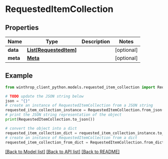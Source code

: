 # RequestedItemCollection


## Properties

Name | Type | Description | Notes
------------ | ------------- | ------------- | -------------
**data** | [**List[RequestedItem]**](RequestedItem.md) |  | [optional] 
**meta** | [**Meta**](Meta.md) |  | [optional] 

## Example

```python
from winthrop_client_python.models.requested_item_collection import RequestedItemCollection

# TODO update the JSON string below
json = "{}"
# create an instance of RequestedItemCollection from a JSON string
requested_item_collection_instance = RequestedItemCollection.from_json(json)
# print the JSON string representation of the object
print(RequestedItemCollection.to_json())

# convert the object into a dict
requested_item_collection_dict = requested_item_collection_instance.to_dict()
# create an instance of RequestedItemCollection from a dict
requested_item_collection_from_dict = RequestedItemCollection.from_dict(requested_item_collection_dict)
```
[[Back to Model list]](../README.md#documentation-for-models) [[Back to API list]](../README.md#documentation-for-api-endpoints) [[Back to README]](../README.md)


